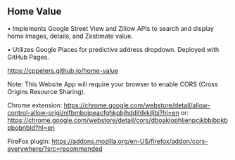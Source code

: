 <h2>Home Value</h2>

•	Implements Google Street View and Zillow APIs to search and display home images, details, and Zestimate value.

•	Utilizes Google Places for predictive address dropdown. Deployed with GitHub Pages.

https://cppeters.github.io/home-value



Note: This Website App will require your browser to enable CORS (Cross Origins Resource Sharing). 

Chrome extension: https://chrome.google.com/webstore/detail/allow-control-allow-origi/nlfbmbojpeacfghkpbjhddihlkkiljbi?hl=en
              or: https://chrome.google.com/webstore/detail/cors/dboaklophljenpcjkbbibpkbpbobnbld?hl=en

FireFox plugin: https://addons.mozilla.org/en-US/firefox/addon/cors-everywhere/?src=recommended
